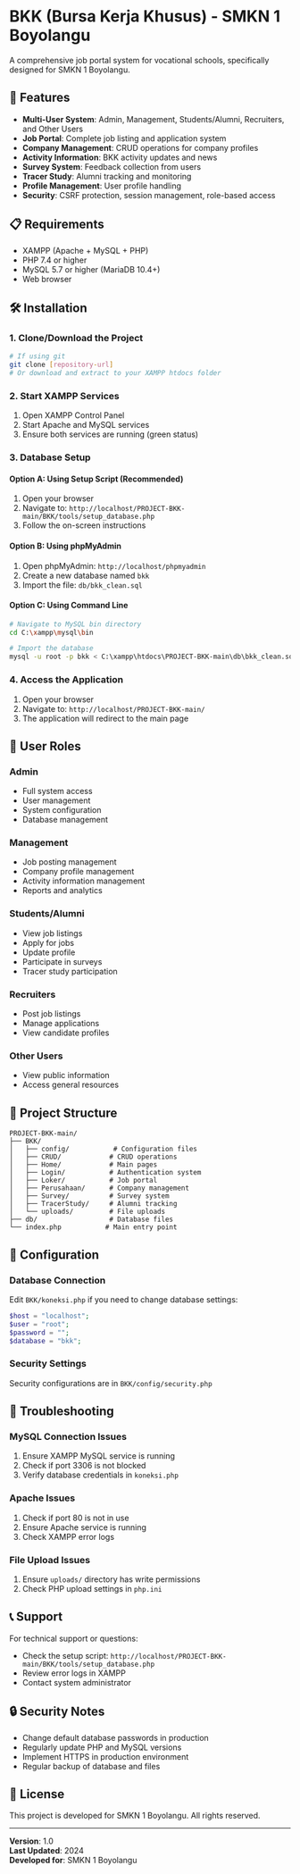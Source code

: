 # BKK (Bursa Kerja Khusus) - SMKN 1 Boyolangu

A comprehensive job portal system for vocational schools, specifically designed for SMKN 1 Boyolangu.

## 🚀 Features

- **Multi-User System**: Admin, Management, Students/Alumni, Recruiters, and Other Users
- **Job Portal**: Complete job listing and application system
- **Company Management**: CRUD operations for company profiles
- **Activity Information**: BKK activity updates and news
- **Survey System**: Feedback collection from users
- **Tracer Study**: Alumni tracking and monitoring
- **Profile Management**: User profile handling
- **Security**: CSRF protection, session management, role-based access

## 📋 Requirements

- XAMPP (Apache + MySQL + PHP)
- PHP 7.4 or higher
- MySQL 5.7 or higher (MariaDB 10.4+)
- Web browser

## 🛠️ Installation

### 1. Clone/Download the Project
```bash
# If using git
git clone [repository-url]
# Or download and extract to your XAMPP htdocs folder
```

### 2. Start XAMPP Services
1. Open XAMPP Control Panel
2. Start Apache and MySQL services
3. Ensure both services are running (green status)

### 3. Database Setup

#### Option A: Using Setup Script (Recommended)
1. Open your browser
2. Navigate to: `http://localhost/PROJECT-BKK-main/BKK/tools/setup_database.php`
3. Follow the on-screen instructions

#### Option B: Using phpMyAdmin
1. Open phpMyAdmin: `http://localhost/phpmyadmin`
2. Create a new database named `bkk`
3. Import the file: `db/bkk_clean.sql`

#### Option C: Using Command Line
```bash
# Navigate to MySQL bin directory
cd C:\xampp\mysql\bin

# Import the database
mysql -u root -p bkk < C:\xampp\htdocs\PROJECT-BKK-main\db\bkk_clean.sql
```

### 4. Access the Application
1. Open your browser
2. Navigate to: `http://localhost/PROJECT-BKK-main/`
3. The application will redirect to the main page

## 👥 User Roles

### Admin
- Full system access
- User management
- System configuration
- Database management

### Management
- Job posting management
- Company profile management
- Activity information management
- Reports and analytics

### Students/Alumni
- View job listings
- Apply for jobs
- Update profile
- Participate in surveys
- Tracer study participation

### Recruiters
- Post job listings
- Manage applications
- View candidate profiles

### Other Users
- View public information
- Access general resources

## 📁 Project Structure

```
PROJECT-BKK-main/
├── BKK/
│   ├── config/           # Configuration files
│   ├── CRUD/            # CRUD operations
│   ├── Home/            # Main pages
│   ├── Login/           # Authentication system
│   ├── Loker/           # Job portal
│   ├── Perusahaan/      # Company management
│   ├── Survey/          # Survey system
│   ├── TracerStudy/     # Alumni tracking
│   └── uploads/         # File uploads
├── db/                  # Database files
└── index.php           # Main entry point
```

## 🔧 Configuration

### Database Connection
Edit `BKK/koneksi.php` if you need to change database settings:
```php
$host = "localhost";
$user = "root";
$password = "";
$database = "bkk";
```

### Security Settings
Security configurations are in `BKK/config/security.php`

## 🚨 Troubleshooting

### MySQL Connection Issues
1. Ensure XAMPP MySQL service is running
2. Check if port 3306 is not blocked
3. Verify database credentials in `koneksi.php`

### Apache Issues
1. Check if port 80 is not in use
2. Ensure Apache service is running
3. Check XAMPP error logs

### File Upload Issues
1. Ensure `uploads/` directory has write permissions
2. Check PHP upload settings in `php.ini`

## 📞 Support

For technical support or questions:
- Check the setup script: `http://localhost/PROJECT-BKK-main/BKK/tools/setup_database.php`
- Review error logs in XAMPP
- Contact system administrator

## 🔒 Security Notes

- Change default database passwords in production
- Regularly update PHP and MySQL versions
- Implement HTTPS in production environment
- Regular backup of database and files

## 📝 License

This project is developed for SMKN 1 Boyolangu. All rights reserved.

---

**Version**: 1.0  
**Last Updated**: 2024  
**Developed for**: SMKN 1 Boyolangu
